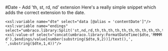 #Date - Add 'th, st, rd, nd' extension
Here's a really simple snippet which adds the correct extension to the date.

	<xsl:variable name="dte" select="data [@alias = 'contentDate']"/>
	<xsl:variable name="endings" select="umbraco.library:Split('st,nd,rd,th,th,th,th,th,th,th,th,th,th,th,th,th,th,th,th,th,st,nd,rd,th,th,th,th,th,th,th,st',',')"/>
	<xsl:value-of select="concat(umbraco.library:FormatDateTime($dte,'MMMM d'),$endings/value[number(substring($dte,9,2))]/text(),', ',substring($dte,1,4))"/>